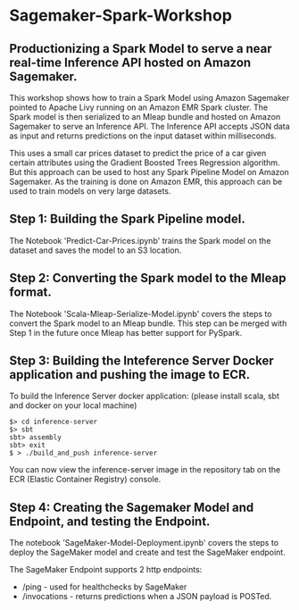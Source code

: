 # Sagemaker-Spark-Workshop

## Productionizing a Spark Model to serve a near real-time Inference API hosted on Amazon Sagemaker.

This workshop shows how to train a Spark Model using Amazon Sagemaker pointed to Apache Livy running on an Amazon EMR Spark cluster. The Spark model is then serialized to an Mleap bundle and hosted on Amazon Sagemaker to serve an Inference API. The Inference API accepts JSON data as input and returns predictions on the input dataset within milliseconds.

This uses a small car prices dataset to predict the price of a car given certain attributes using the Gradient Boosted Trees Regression algorithm. But this approach can be used to host any Spark Pipeline Model on Amazon Sagemaker. As the training is done on Amazon EMR, this approach can be used to train models on very large datasets.

## Step 1: Building the Spark Pipeline model. 

The Notebook 'Predict-Car-Prices.ipynb' trains the Spark model on the dataset and saves the model to an S3 location.

## Step 2: Converting the Spark model to the Mleap format.

The Notebook 'Scala-Mleap-Serialize-Model.ipynb' covers the steps to convert the Spark model to an Mleap bundle. This step can be merged with Step 1 in the future once Mleap has better support for PySpark.

## Step 3: Building the Inteference Server Docker application and pushing the image to ECR.

To build the Inference Server docker application:
(please install scala, sbt and docker on your local machine)

```
$> cd inference-server
$> sbt
sbt> assembly
sbt> exit
$ > ./build_and_push inference-server
```
You can now view the inference-server image in the repository tab on the ECR (Elastic Container Registry) console.

## Step 4: Creating the Sagemaker Model and Endpoint, and testing the Endpoint.

The notebook 'SageMaker-Model-Deployment.ipynb' covers the steps to deploy the SageMaker model and create and test the SageMaker endpoint.

The SageMaker Endpoint supports 2 http endpoints:
* /ping - used for healthchecks by SageMaker
* /invocations - returns predictions when a JSON payload is POSTed.


